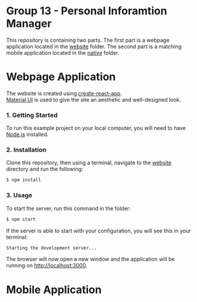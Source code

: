 #  Group 13 - Personal Inforamtion Manager

This repository is containing two parts.
The first part is a webpage application located in the [website](Website/) folder. The second part is a matching mobile application located in the [native](Native/) folder.

# Webpage Application

The website is created using [create-react-app][].<br />
[Material UI][] is used to give the site an aesthetic and well-designed look.

### 1. Getting Started

To run this example project on your local computer, you will need to have [Node.js][] installed.

### 2. Installation

Clone this repository, then using a terminal, navigate to the [website](Website/) directory and run the following:

```bash
$ npm install
```

### 3. Usage

To start the server, run this command in the folder:

```bash
$ npm start
```

If the server is able to start with your configuration, you will see this in
your terminal:

```bash
Starting the development server...
```

The browser will now open a new window and the application will be running on [http://localhost:3000](http://localhost:3000).

# Mobile Application


[Node.js]: https://nodejs.org
[create-react-app]: https://github.com/facebookincubator/create-react-app
[Material UI]: http://www.material-ui.com/#/

